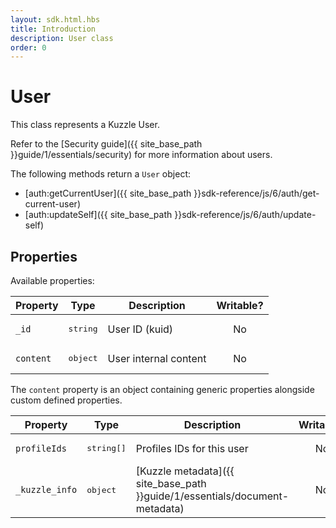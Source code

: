 ```yaml
---
layout: sdk.html.hbs
title: Introduction
description: User class
order: 0
---
```


# User

This class represents a Kuzzle User.  

Refer to the [Security guide]({{ site_base_path }}guide/1/essentials/security) for more information about users.

The following methods return a `User` object:

 - [auth:getCurrentUser]({{ site_base_path }}sdk-reference/js/6/auth/get-current-user)
 - [auth:updateSelf]({{ site_base_path }}sdk-reference/js/6/auth/update-self)

## Properties

Available properties:

| Property | Type | Description | Writable? |
|--- |--- |--- | :-------: |
| `_id` | <pre>string</pre> | User ID (kuid) |    No     |
| `content` | <pre>object</pre> | User internal content |    No     |

The `content` property is an object containing generic properties alongside custom defined properties.

| Property | Type | Description | Writable? |
|--- |--- |--- | :-------: |
| `profileIds` | <pre>string[]</pre> | Profiles IDs for this user |    No     |
| `_kuzzle_info` | <pre>object</pre> | [Kuzzle metadata]({{ site_base_path }}guide/1/essentials/document-metadata) |    No     |
